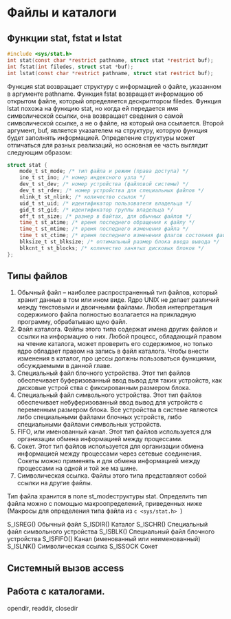﻿
# Файлы и каталоги

## Функции stat, fstat и lstat

```c
#include <sys/stat.h>
int stat(const char *restrict pathname, struct stat *restrict buf);
int fstat(int filedes, struct stat *buf);
int lstat(const char *restrict pathname, struct stat restrict buf);
```
Функция stat возвращает структуру с информацией о файле, указанном в аргументе pathname. Функция fstat возвращает информацию об открытом файле, который определяется дескриптором filedes. 
Функция lstat похожа на функцию stat, но когда ей передается имя символической ссылки, она возвращает сведения о самой символической ссылке, а не о файле, на который она ссылается.
Второй аргумент, buf, является указателем на структуру, которую функция будет заполнять информацией. Определение структуры может отличаться для разных реализаций, но основная ее часть выглядит следующим образом:

```c
struct stat {
	mode_t st_mode; /* тип файла и режим (права доступа) */
	ino_t st_ino; /* номер индексного узла */
	dev_t st_dev; /* номер устройства (файловой системы) */
	dev_t st_rdev; /* номер устройства для специальных файлов */
	nlink_t st_nlink; /* количество ссылок */
	uid_t st_uid; /* идентификатор пользователя владельца */
	gid_t st_gid; /* идентификатор группы владельца */
	off_t st_size; /* размер в байтах, для обычных файлов */
	time_t st_atime; /* время последнего обращения к файлу */
	time_t st_mtime; /* время последнего изменения файла */
	time_t st_ctime; /* время последнего изменения флагов состояния файла */
	blksize_t st_blksize; /* оптимальный размер блока ввода вывода */
	blkcnt_t st_blocks; /* количество занятых дисковых блоков */
};
```
## Типы файлов

1. Обычный файл – наиболее распространенный тип файлов, который хранит данные в том или ином виде. Ядро UNIX не делает различий между
текстовыми и двоичными файлами. Любая интерпретация содержимого файла полностью возлагается на прикладную программу, обрабатываю 
щую файл.
2. Файл каталога. Файлы этого типа содержат имена других файлов и ссылки на информацию о них. Любой процесс, обладающий правом на чтение
каталога, может проверить его содержимое, но только ядро обладает правом на запись в файл каталога. Чтобы внести изменения в каталог, про 
цессы должны пользоваться функциями, обсуждаемыми в данной главе.
3. Специальный файл блочного устройства. Этот тип файлов обеспечивает буферизованный ввод вывод для таких устройств, как дисковые устрой 
ства с фиксированным размером блока.
4. Специальный файл символьного устройства. Этот тип файлов обеспечивает небуферизованный ввод вывод для устройств с переменным размером
блока. Все устройства в системе являются либо специальными файлами блочных устройств, либо специальными файлами символьных устройств.
5. FIFO, или именованный канал. Этот тип файлов используется для организации обмена информацией между процессами. 
6. Сокет. Этот тип файлов используется для организации обмена информацией между процессами через сетевые соединения. Сокеты можно применять и для обмена информацией между процессами на одной и той же ма 
шине. 
7. Символическая ссылка. Файлы этого типа представляют собой ссылки на другие файлы.

Тип файла хранится в поле st_modeструктуры stat. Определить тип файла можно с помощью макроопределений, приведенных ниже 
(Макросы для определения типа файла из  ```c <sys/stat.h> ```)

S_ISREG() Обычный файл
S_ISDIR() Каталог
S_ISCHR() Специальный файл символьного устройства
S_ISBLK() Специальный файл блочного устройства
S_ISFIFO() Канал (именованный или неименованный)
S_ISLNK() Символическая ссылка
S_ISSOCK Сокет

## Системный вызов access

## Работа с каталогами.

opendir, readdir, closedir
